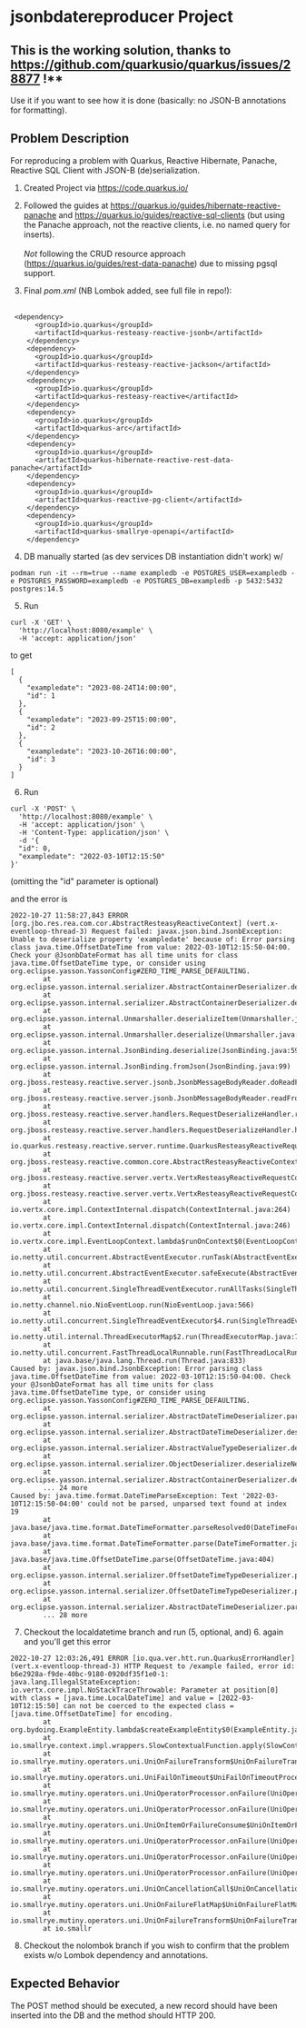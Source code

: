 # jsonbdatereproducer Project

## This is the working solution, thanks to https://github.com/quarkusio/quarkus/issues/28877 !**
Use it if you want to see how it is done (basically: no JSON-B annotations for formatting).


## Problem Description
For reproducing a problem with Quarkus, Reactive Hibernate, Panache, Reactive SQL Client with JSON-B (de)serialization.

1. Created Project via https://code.quarkus.io/

2. Followed the guides at https://quarkus.io/guides/hibernate-reactive-panache and https://quarkus.io/guides/reactive-sql-clients (but using the Panache approach, not the reactive clients, i.e. no named query for inserts).<br /><br />*Not* following the CRUD resource approach (https://quarkus.io/guides/rest-data-panache) due to missing pgsql support.

3. Final _pom.xml_ (NB Lombok added, see full file in repo!):<br /><br />
```
 <dependency>
      <groupId>io.quarkus</groupId>
      <artifactId>quarkus-resteasy-reactive-jsonb</artifactId>
    </dependency>
    <dependency>
      <groupId>io.quarkus</groupId>
      <artifactId>quarkus-resteasy-reactive-jackson</artifactId>
    </dependency>
    <dependency>
      <groupId>io.quarkus</groupId>
      <artifactId>quarkus-resteasy-reactive</artifactId>
    </dependency>
    <dependency>
      <groupId>io.quarkus</groupId>
      <artifactId>quarkus-arc</artifactId>
    </dependency>
    <dependency>
      <groupId>io.quarkus</groupId>
      <artifactId>quarkus-hibernate-reactive-rest-data-panache</artifactId>
    </dependency>
    <dependency>
      <groupId>io.quarkus</groupId>
      <artifactId>quarkus-reactive-pg-client</artifactId>
    </dependency>
    <dependency>
      <groupId>io.quarkus</groupId>
      <artifactId>quarkus-smallrye-openapi</artifactId>
    </dependency>
```

4. DB manually started (as dev services DB instantiation didn't work) w/

```podman run -it --rm=true --name exampledb -e POSTGRES_USER=exampledb -e POSTGRES_PASSWORD=exampledb -e POSTGRES_DB=exampledb -p 5432:5432 postgres:14.5```

5. Run 

```
curl -X 'GET' \
  'http://localhost:8080/example' \
  -H 'accept: application/json'
```

to get

```
[
  {
    "exampledate": "2023-08-24T14:00:00",
    "id": 1
  },
  {
    "exampledate": "2023-09-25T15:00:00",
    "id": 2
  },
  {
    "exampledate": "2023-10-26T16:00:00",
    "id": 3
  }
]
```


6. Run 

```
curl -X 'POST' \
  'http://localhost:8080/example' \
  -H 'accept: application/json' \
  -H 'Content-Type: application/json' \
  -d '{
  "id": 0,
  "exampledate": "2022-03-10T12:15:50"
}'
```

(omitting the "id" parameter is optional)

and the error is

```
2022-10-27 11:58:27,843 ERROR [org.jbo.res.rea.com.cor.AbstractResteasyReactiveContext] (vert.x-eventloop-thread-3) Request failed: javax.json.bind.JsonbException: Unable to deserialize property 'exampledate' because of: Error parsing class java.time.OffsetDateTime from value: 2022-03-10T12:15:50-04:00. Check your @JsonbDateFormat has all time units for class java.time.OffsetDateTime type, or consider using org.eclipse.yasson.YassonConfig#ZERO_TIME_PARSE_DEFAULTING.
        at org.eclipse.yasson.internal.serializer.AbstractContainerDeserializer.deserializeInternal(AbstractContainerDeserializer.java:100)
        at org.eclipse.yasson.internal.serializer.AbstractContainerDeserializer.deserialize(AbstractContainerDeserializer.java:64)
        at org.eclipse.yasson.internal.Unmarshaller.deserializeItem(Unmarshaller.java:62)
        at org.eclipse.yasson.internal.Unmarshaller.deserialize(Unmarshaller.java:51)
        at org.eclipse.yasson.internal.JsonBinding.deserialize(JsonBinding.java:59)
        at org.eclipse.yasson.internal.JsonBinding.fromJson(JsonBinding.java:99)
        at org.jboss.resteasy.reactive.server.jsonb.JsonbMessageBodyReader.doReadFrom(JsonbMessageBodyReader.java:57)
        at org.jboss.resteasy.reactive.server.jsonb.JsonbMessageBodyReader.readFrom(JsonbMessageBodyReader.java:39)
        at org.jboss.resteasy.reactive.server.handlers.RequestDeserializeHandler.readFrom(RequestDeserializeHandler.java:122)
        at org.jboss.resteasy.reactive.server.handlers.RequestDeserializeHandler.handle(RequestDeserializeHandler.java:81)
        at io.quarkus.resteasy.reactive.server.runtime.QuarkusResteasyReactiveRequestContext.invokeHandler(QuarkusResteasyReactiveRequestContext.java:108)
        at org.jboss.resteasy.reactive.common.core.AbstractResteasyReactiveContext.run(AbstractResteasyReactiveContext.java:145)
        at org.jboss.resteasy.reactive.server.vertx.VertxResteasyReactiveRequestContext$1$1.handle(VertxResteasyReactiveRequestContext.java:78)
        at org.jboss.resteasy.reactive.server.vertx.VertxResteasyReactiveRequestContext$1$1.handle(VertxResteasyReactiveRequestContext.java:75)
        at io.vertx.core.impl.ContextInternal.dispatch(ContextInternal.java:264)
        at io.vertx.core.impl.ContextInternal.dispatch(ContextInternal.java:246)
        at io.vertx.core.impl.EventLoopContext.lambda$runOnContext$0(EventLoopContext.java:43)
        at io.netty.util.concurrent.AbstractEventExecutor.runTask(AbstractEventExecutor.java:174)
        at io.netty.util.concurrent.AbstractEventExecutor.safeExecute(AbstractEventExecutor.java:167)
        at io.netty.util.concurrent.SingleThreadEventExecutor.runAllTasks(SingleThreadEventExecutor.java:470)
        at io.netty.channel.nio.NioEventLoop.run(NioEventLoop.java:566)
        at io.netty.util.concurrent.SingleThreadEventExecutor$4.run(SingleThreadEventExecutor.java:997)
        at io.netty.util.internal.ThreadExecutorMap$2.run(ThreadExecutorMap.java:74)
        at io.netty.util.concurrent.FastThreadLocalRunnable.run(FastThreadLocalRunnable.java:30)
        at java.base/java.lang.Thread.run(Thread.java:833)
Caused by: javax.json.bind.JsonbException: Error parsing class java.time.OffsetDateTime from value: 2022-03-10T12:15:50-04:00. Check your @JsonbDateFormat has all time units for class java.time.OffsetDateTime type, or consider using org.eclipse.yasson.YassonConfig#ZERO_TIME_PARSE_DEFAULTING.
        at org.eclipse.yasson.internal.serializer.AbstractDateTimeDeserializer.parseWithFormatterInternal(AbstractDateTimeDeserializer.java:135)
        at org.eclipse.yasson.internal.serializer.AbstractDateTimeDeserializer.deserialize(AbstractDateTimeDeserializer.java:59)
        at org.eclipse.yasson.internal.serializer.AbstractValueTypeDeserializer.deserialize(AbstractValueTypeDeserializer.java:64)
        at org.eclipse.yasson.internal.serializer.ObjectDeserializer.deserializeNext(ObjectDeserializer.java:183)
        at org.eclipse.yasson.internal.serializer.AbstractContainerDeserializer.deserializeInternal(AbstractContainerDeserializer.java:94)
        ... 24 more
Caused by: java.time.format.DateTimeParseException: Text '2022-03-10T12:15:50-04:00' could not be parsed, unparsed text found at index 19
        at java.base/java.time.format.DateTimeFormatter.parseResolved0(DateTimeFormatter.java:2055)
        at java.base/java.time.format.DateTimeFormatter.parse(DateTimeFormatter.java:1954)
        at java.base/java.time.OffsetDateTime.parse(OffsetDateTime.java:404)
        at org.eclipse.yasson.internal.serializer.OffsetDateTimeTypeDeserializer.parseWithFormatter(OffsetDateTimeTypeDeserializer.java:58)
        at org.eclipse.yasson.internal.serializer.OffsetDateTimeTypeDeserializer.parseWithFormatter(OffsetDateTimeTypeDeserializer.java:28)
        at org.eclipse.yasson.internal.serializer.AbstractDateTimeDeserializer.parseWithFormatterInternal(AbstractDateTimeDeserializer.java:133)
        ... 28 more
```

7. Checkout the localdatetime branch and run (5, optional, and) 6. again and you'll get this error

```
2022-10-27 12:03:26,491 ERROR [io.qua.ver.htt.run.QuarkusErrorHandler] (vert.x-eventloop-thread-3) HTTP Request to /example failed, error id: b6e2928a-f9de-40bc-9180-0920df35f1e0-1: java.lang.IllegalStateException: io.vertx.core.impl.NoStackTraceThrowable: Parameter at position[0] with class = [java.time.LocalDateTime] and value = [2022-03-10T12:15:50] can not be coerced to the expected class = [java.time.OffsetDateTime] for encoding.
        at org.bydoing.ExampleEntity.lambda$createExampleEntity$0(ExampleEntity.java:49)
        at io.smallrye.context.impl.wrappers.SlowContextualFunction.apply(SlowContextualFunction.java:21)
        at io.smallrye.mutiny.operators.uni.UniOnFailureTransform$UniOnFailureTransformProcessor.onFailure(UniOnFailureTransform.java:54)
        at io.smallrye.mutiny.operators.uni.UniFailOnTimeout$UniFailOnTimeoutProcessor.onFailure(UniFailOnTimeout.java:80)
        at io.smallrye.mutiny.operators.uni.UniOperatorProcessor.onFailure(UniOperatorProcessor.java:54)
        at io.smallrye.mutiny.operators.uni.UniOperatorProcessor.onFailure(UniOperatorProcessor.java:54)
        at io.smallrye.mutiny.operators.uni.UniOnItemOrFailureConsume$UniOnItemOrFailureConsumeProcessor.onFailure(UniOnItemOrFailureConsume.java:46)
        at io.smallrye.mutiny.operators.uni.UniOperatorProcessor.onFailure(UniOperatorProcessor.java:54)
        at io.smallrye.mutiny.operators.uni.UniOperatorProcessor.onFailure(UniOperatorProcessor.java:54)
        at io.smallrye.mutiny.operators.uni.UniOperatorProcessor.onFailure(UniOperatorProcessor.java:54)
        at io.smallrye.mutiny.operators.uni.UniOnCancellationCall$UniOnCancellationCallProcessor.onFailure(UniOnCancellationCall.java:59)
        at io.smallrye.mutiny.operators.uni.UniOnFailureFlatMap$UniOnFailureFlatMapProcessor.onFailure(UniOnFailureFlatMap.java:62)
        at io.smallrye.mutiny.operators.uni.UniOnFailureTransform$UniOnFailureTransformProcessor.onFailure(UniOnFailureTransform.java:64)
        at io.smallr
```

8. Checkout the nolombok branch if you wish to confirm that the problem exists w/o Lombok dependency and annotations.

## Expected Behavior
The POST method should be executed, a new record should have been inserted into the DB and the method should HTTP 200.


